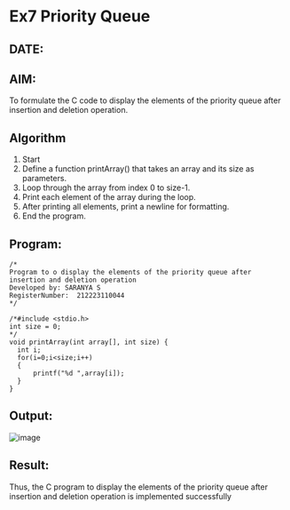 # Ex7 Priority Queue
## DATE:
## AIM:
To formulate the C code to display the elements of the priority queue after insertion and deletion operation.

## Algorithm
1. Start
2. Define a function printArray() that takes an array and its size as parameters.
3. Loop through the array from index 0 to size-1.
4. Print each element of the array during the loop.
5. After printing all elements, print a newline for formatting.
6. End the program.  

## Program:
```
/*
Program to o display the elements of the priority queue after insertion and deletion operation
Developed by: SARANYA S
RegisterNumber:  212223110044
*/
```
```
/*#include <stdio.h>
int size = 0;
*/
void printArray(int array[], int size) {
  int i;
  for(i=0;i<size;i++)
  {
      printf("%d ",array[i]);
  }
}
```
## Output:
![image](https://github.com/user-attachments/assets/3a0050a0-c9e1-46ee-8b7d-75ef3fec0a6f)

## Result:
Thus, the C program to display the elements of the priority queue after insertion and deletion operation is implemented successfully
